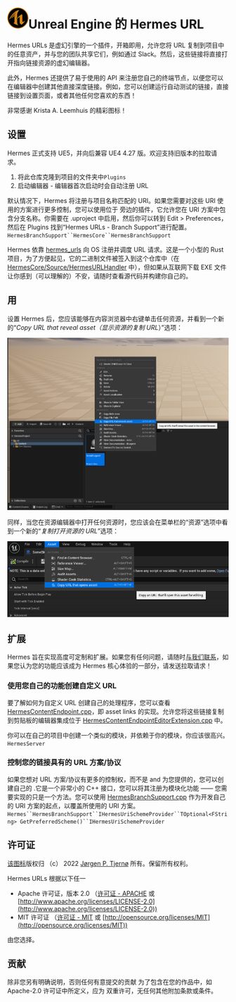 # [![](https://github.com/Jeffreytsai1004/Hermes/raw/main/assets/hermes_icon.png?raw=true)](https://github.com/Jeffreytsai1004/Hermes/blob/main/assets/hermes_icon.png?raw=true)Unreal Engine 的 Hermes URL

[](https://github.com/Jeffreytsai1004/Hermes#-hermes-urls-for-unreal-engine)

Hermes URLs 是虚幻引擎的一个插件，开箱即用，允许您将 URL 复制到项目中的任意资产，并与您的团队共享它们，例如通过 Slack。然后，这些链接将直接打开指向链接资源的虚幻编辑器。

此外，Hermes 还提供了易于使用的 API 来注册您自己的终端节点，以便您可以在编辑器中创建其他直接深度链接。例如，您可以创建运行自动测试的链接，直接链接到设置页面，或者其他任何您喜欢的东西！

非常感谢 Krista A. Leemhuis 的精彩图标！

## 设置

[](https://github.com/Jeffreytsai1004/Hermes#setup)

Hermes 正式支持 UE5，并向后兼容 UE4 4.27 版。欢迎支持旧版本的拉取请求。

1.  将此仓库克隆到项目的文件夹中`Plugins`
2.  启动编辑器 - 编辑器首次启动时会自动注册 URL

默认情况下，Hermes 将注册与项目名称匹配的 URI。如果您需要对这些 URI 使用的方案进行更多控制，您可以使用位于 旁边的插件，它允许您在 URI 方案中包含分支名称。你需要在 .uproject 中启用，然后你可以转到 Edit > Preferences，然后在 Plugins 找到“Hermes URLs - Branch Support”进行配置。`HermesBranchSupport``HermesCore``HermesBranchSupport`

Hermes 依靠 [hermes\_urls](https://github.com/jorgenpt/hermes_urls) 向 OS 注册并调度 URL 请求。这是一个小型的 Rust 项目，为了方便起见，它的二进制文件被签入到这个仓库中（在 [HermesCore/Source/HermesURLHandler](https://github.com/Jeffreytsai1004/Hermes/blob/main/HermesCore/Source/HermesURLHandler) 中），但如果从互联网下载 EXE 文件让你感到（可以理解的）不安，请随时查看源代码并构建你自己的。

## 用

[](https://github.com/Jeffreytsai1004/Hermes#using)

设置 Hermes 后，您应该能够在内容浏览器中右键单击任何资源，并看到一个新的“_Copy URL that reveal asset（显示资源的复制 URL_）”选项：

[![](https://github.com/Jeffreytsai1004/Hermes/raw/main/README_contentbrowser.png?raw=true)](https://github.com/Jeffreytsai1004/Hermes/blob/main/README_contentbrowser.png?raw=true)

同样，当您在资源编辑器中打开任何资源时，您应该会在菜单栏的“资源”选项中看到一个新的“_复制打开资源的 URL_”选项：

[![](https://github.com/Jeffreytsai1004/Hermes/raw/main/README_asseteditor.png?raw=true)](https://github.com/Jeffreytsai1004/Hermes/blob/main/README_asseteditor.png?raw=true)

## 扩展

[](https://github.com/Jeffreytsai1004/Hermes#extending)

Hermes 旨在实现高度可定制和扩展。如果您有任何问题，请随时[与我们联系](mailto:jorgen@tjer.no)，如果您认为您的功能应该成为 Hermes 核心体验的一部分，请发送拉取请求！

### 使用您自己的功能创建自定义 URL

[](https://github.com/Jeffreytsai1004/Hermes#creating-custom-urls-with-your-own-functionality)

要了解如何为自定义 URL 创建自己的处理程序，您可以查看 [HermesContentEndpoint.cpp](https://github.com/Jeffreytsai1004/Hermes/blob/main/HermesCore/Source/HermesContentEndpoint/Private/HermesContentEndpoint.cpp)，即 asset links 的实现。允许您将这些链接复制到剪贴板的编辑器集成位于 [HermesContentEndpointEditorExtension.cpp](https://github.com/Jeffreytsai1004/Hermes/blob/main/HermesCore/Source/HermesContentEndpoint/Private/HermesContentEndpointEditorExtension.cpp) 中。

你可以在自己的项目中创建一个类似的模块，并依赖于你的模块，你应该很高兴。`HermesServer`

### 控制您的链接具有的 URL 方案/协议

[](https://github.com/Jeffreytsai1004/Hermes#controlling-what-url-scheme--protocol-your-links-have)

如果您想对 URL 方案/协议有更多的控制权，而不是 and 为您提供的，您可以创建自己的 .它是一个非常小的 C++ 接口，您可以将其注册为模块化功能 —— 您需要实现的只是一个方法。您可以使用 [HermesBranchSupport.cpp](https://github.com/Jeffreytsai1004/Hermes/blob/main/HermesBranchSupport/Source/HermesBranchSupport/Private/HermesBranchSupport.cpp) 作为开发自己的 URI 方案的起点，以覆盖所使用的 URI 方案。`Hermes``HermesBranchSupport``IHermesUriSchemeProvider``TOptional<FString> GetPreferredScheme()``IHermesUriSchemeProvider`

## 许可证

[](https://github.com/Jeffreytsai1004/Hermes#license)

[该图标](https://github.com/Jeffreytsai1004/Hermes/blob/main/assets/hermes_icon.png)版权归 （c） 2022 [Jørgen P. Tjernø](mailto:jorgen@tjer.no) 所有。保留所有权利。

Hermes URLs 根据以下任一

-   Apache 许可证，版本 2.0 （[许可证 - APACHE](https://github.com/Jeffreytsai1004/Hermes/blob/main/LICENSE-APACHE) 或 [http://www.apache.org/licenses/LICENSE-2.0](http://www.apache.org/licenses/LICENSE-2.0))
-   MIT 许可证 （[许可证 - MIT](https://github.com/Jeffreytsai1004/Hermes/blob/main/LICENSE-MIT) 或 [http://opensource.org/licenses/MIT](http://opensource.org/licenses/MIT))

由您选择。

## 贡献

[](https://github.com/Jeffreytsai1004/Hermes#contribution)

除非您另有明确说明，否则任何有意提交的贡献 为了包含在您的作品中，如 Apache-2.0 许可证中所定义，应为 双重许可，无任何其他附加条款或条件。
